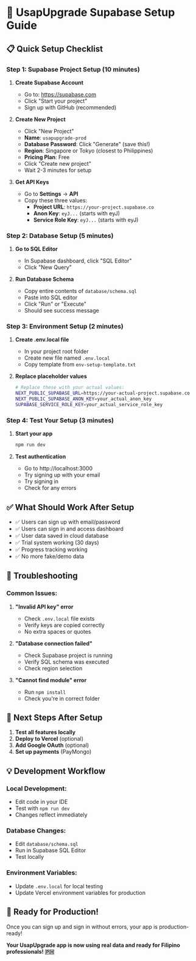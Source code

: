 # 🚀 UsapUpgrade Supabase Setup Guide

## 📋 **Quick Setup Checklist**

### **Step 1: Supabase Project Setup (10 minutes)**

1. **Create Supabase Account**
   - Go to: https://supabase.com
   - Click "Start your project"
   - Sign up with GitHub (recommended)

2. **Create New Project**
   - Click "New Project"
   - **Name**: `usapupgrade-prod`
   - **Database Password**: Click "Generate" (save this!)
   - **Region**: Singapore or Tokyo (closest to Philippines)
   - **Pricing Plan**: Free
   - Click "Create new project"
   - Wait 2-3 minutes for setup

3. **Get API Keys**
   - Go to **Settings** → **API**
   - Copy these three values:
     - **Project URL**: `https://your-project.supabase.co`
     - **Anon Key**: `eyJ...` (starts with eyJ)
     - **Service Role Key**: `eyJ...` (starts with eyJ)

### **Step 2: Database Setup (5 minutes)**

1. **Go to SQL Editor**
   - In Supabase dashboard, click "SQL Editor"
   - Click "New Query"

2. **Run Database Schema**
   - Copy entire contents of `database/schema.sql`
   - Paste into SQL editor
   - Click "Run" or "Execute"
   - Should see success message

### **Step 3: Environment Setup (2 minutes)**

1. **Create .env.local file**
   - In your project root folder
   - Create new file named `.env.local`
   - Copy template from `env-setup-template.txt`

2. **Replace placeholder values**
   ```bash
   # Replace these with your actual values:
   NEXT_PUBLIC_SUPABASE_URL=https://your-actual-project.supabase.co
   NEXT_PUBLIC_SUPABASE_ANON_KEY=your_actual_anon_key
   SUPABASE_SERVICE_ROLE_KEY=your_actual_service_role_key
   ```

### **Step 4: Test Your Setup (3 minutes)**

1. **Start your app**
   ```bash
   npm run dev
   ```

2. **Test authentication**
   - Go to http://localhost:3000
   - Try signing up with your email
   - Try signing in
   - Check for any errors

## ✅ **What Should Work After Setup**

- ✅ Users can sign up with email/password
- ✅ Users can sign in and access dashboard
- ✅ User data saved in cloud database
- ✅ Trial system working (30 days)
- ✅ Progress tracking working
- ✅ No more fake/demo data

## 🔧 **Troubleshooting**

### **Common Issues:**

1. **"Invalid API key" error**
   - Check `.env.local` file exists
   - Verify keys are copied correctly
   - No extra spaces or quotes

2. **"Database connection failed"**
   - Check Supabase project is running
   - Verify SQL schema was executed
   - Check region selection

3. **"Cannot find module" error**
   - Run `npm install`
   - Check you're in correct folder

## 🎯 **Next Steps After Setup**

1. **Test all features locally**
2. **Deploy to Vercel** (optional)
3. **Add Google OAuth** (optional)
4. **Set up payments** (PayMongo)

## 💡 **Development Workflow**

### **Local Development:**
- Edit code in your IDE
- Test with `npm run dev`
- Changes reflect immediately

### **Database Changes:**
- Edit `database/schema.sql`
- Run in Supabase SQL Editor
- Test locally

### **Environment Variables:**
- Update `.env.local` for local testing
- Update Vercel environment variables for production

## 🚀 **Ready for Production!**

Once you can sign up and sign in without errors, your app is production-ready!

**Your UsapUpgrade app is now using real data and ready for Filipino professionals! 🇵🇭** 